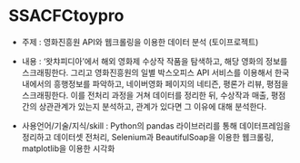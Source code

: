 # SSACFCtoypro

- 주제 : 영화진흥원 API와 웹크롤링을 이용한 데이터 분석 (토이프로젝트)

- 내용 : ‘왓챠피디아’에서 해외 영화제 수상작 작품을 탐색하고, 해당 영화의 정보를 스크래핑한다. 그리고 영화진흥원의 일별 박스오피스 API 서비스를 이용해서 한국 내에서의 흥행정보를 파악하고, 네이버영화 페이지의 네티즌, 평론가 리뷰, 평점을 스크래핑한다. 이를 전처리 과정을 거쳐 데이터를 정리한 뒤, 수상작과 매출, 평점 간의 상관관계가 있는지 분석하고, 관계가 있다면 그 이유에 대해 분석한다.

- 사용언어/기술/지식/skill : Python의 pandas 라이브러리를 통해 데이터프레임을 정리하고 데이터셋 전처리, Selenium과 BeautifulSoap을 이용한 웹크롤링, matplotlib을 이용한 시각화

